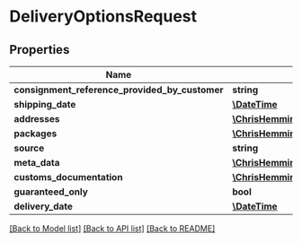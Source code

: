 # DeliveryOptionsRequest

## Properties
Name | Type | Description | Notes
------------ | ------------- | ------------- | -------------
**consignment_reference_provided_by_customer** | **string** |  | [optional] 
**shipping_date** | [**\DateTime**](\DateTime.md) |  | [optional] 
**addresses** | [**\ChrisHemmings\Electio\Client\Model\Address[]**](Address.md) |  | 
**packages** | [**\ChrisHemmings\Electio\Client\Model\Package[]**](Package.md) |  | 
**source** | **string** |  | [optional] 
**meta_data** | [**\ChrisHemmings\Electio\Client\Model\MetaData[]**](MetaData.md) |  | [optional] 
**customs_documentation** | [**\ChrisHemmings\Electio\Client\Model\CustomsDocumentation**](CustomsDocumentation.md) |  | [optional] 
**guaranteed_only** | **bool** |  | [optional] 
**delivery_date** | [**\DateTime**](\DateTime.md) |  | [optional] 

[[Back to Model list]](../README.md#documentation-for-models) [[Back to API list]](../README.md#documentation-for-api-endpoints) [[Back to README]](../README.md)


